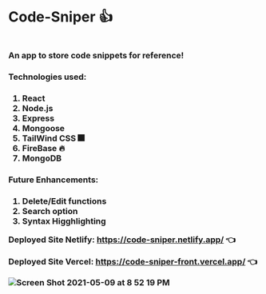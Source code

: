 <h1>Code-Sniper 👍<h1>

<h3>An app to store code snippets for reference!<h3>

<h3>Technologies used:<h3>

1. React
2. Node.js
3. Express
4. Mongoose
5. TailWind CSS 🎆
6. FireBase 🔥
7. MongoDB

 

<h3>Future Enhancements:<h3>

1. Delete/Edit functions
2. Search option
3. Syntax Higghlighting



Deployed Site Netlify: <https://code-sniper.netlify.app/> 👈

Deployed Site Vercel: <https://code-sniper-front.vercel.app/> 👈



![Screen Shot 2021-05-09 at 8 52 19 PM](https://user-images.githubusercontent.com/20482109/117592941-77a3a480-b108-11eb-9769-3e71a1ab6bac.png)
